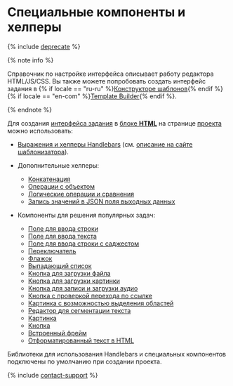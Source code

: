 # Специальные компоненты и хелперы

{% include [deprecate](../../_includes/deprecate.md) %}

{% note info %}

Справочник по настройке интерфейса описывает работу редактора HTML/JS/CSS. Вы также можете попробовать создать интерфейс задания в {% if locale == "ru-ru" %}[Конструкторе шаблонов](../../template-builder/reference/index.md){% endif %}{% if locale == "en-com" %}[Template Builder](../../../en/template-builder/reference/index.md){% endif %}.

{% endnote %}

Для создания [интерфейса задания](../../glossary.md#task-interface) в [блоке **HTML**](spec.md) на странице [проекта](../../glossary.md#project) можно использовать:

- [Выражения и хелперы Handlebars](t-components/handlebars.md) (см. [описание на сайте шаблонизатора](http://handlebarsjs.com/)).

- Дополнительные хелперы:

    - [Конкатенация](t-components/helpers.md#concat)
    - [Операции с объектом](t-components/helpers.md#object)
    - [Логические операции и сравнения](t-components/helpers.md#equal)
    - [Запись значений в JSON поля выходных данных](t-components/helpers.md#js_fields)

- Компоненты для решения популярных задач:

    - [Поле для ввода строки](t-components/string.md)
    - [Поле для ввода текста](t-components/text.md)
    - [Поле для ввода строки с саджестом](t-components/suggest.md)
    - [Переключатель](t-components/radiobuttons.md)
    - [Флажок](t-components/checkboxes.md)
    - [Выпадающий список](t-components/list.md)
    - [Кнопка для загрузки файла](t-components/upload-file.md)
    - [Кнопка для загрузки картинки](t-components/upload-picture.md)
    - [Кнопка для записи и загрузки аудио](t-components/upload-audio.md)
    - [Кнопка с проверкой перехода по ссылке](t-components/button-link.md)
    - [Картинка с возможностью выделения областей](t-components/image-annotation.md)
    - [Редактор для сегментации текста](t-components/segmentation-editor.md)
    - [Картинка](t-components/img.md)
    - [Кнопка](t-components/button.md)
    - [Встроенный фрейм](t-components/iframe.md)
    - [Отформатированный текст в HTML](t-components/html.md)

Библиотеки для использования Handlebars и специальных компонентов подключены по умолчанию при создании проекта.

{% include [contact-support](../_includes/contact-support-help.md) %}